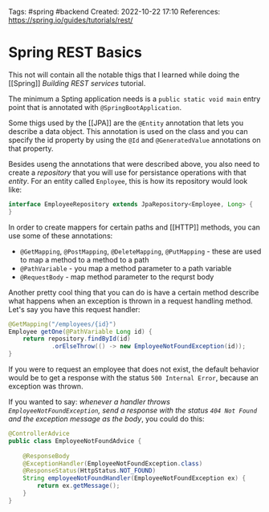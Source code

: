 Tags: #spring #backend 
Created: 2022-10-22 17:10
References: https://spring.io/guides/tutorials/rest/

# Spring REST Basics
This not will contain all the notable thigs that I learned while doing the [[Spring]] *Building REST services* tutorial.

The minimum a Spting application needs is a `public static void main` entry point that is annotated with `@SpringBootApplication`.

Some thigs used by the [[JPA]] are the `@Entity` annotation that lets you describe a data object. This annotation is used on the class and you can specify the id property by using the `@Id` and `@GeneratedValue` annotations on that property.

Besides useng the annotations that were described above, you also need to create a *repository* that you will use for persistance operations with that *entity*. For an entity called `Enployee`, this is how its repository would look like:

```java
interface EmployeeRepository extends JpaRepository<Employee, Long> {
}
```

In order to create mappers for certain paths and [[HTTP]] methods, you can use some of these annotations:
- `@GetMapping`, `@PostMapping`, `@DeleteMapping`, `@PutMapping` - these are used to map a method to a method to a path
- `@PathVariable` - you map a method parameter to a path variable
- `@RequestBody` - map method parameter to the requrst body

Another pretty cool thing that you can do is have a certain method describe what happens when an exception is thrown in a request handling method. Let's say you have this request handler:

```java
@GetMapping("/employees/{id}")  
Employee getOne(@PathVariable Long id) {  
    return repository.findById(id)  
            .orElseThrow(() -> new EmployeeNotFoundException(id));  
}
```

If you were to request an employee that does not exist, the default behavior would be to get a response with the status `500 Internal Error`, because an exception was thrown.

If you wanted to say: *whenever a handler throws `EmployeeNotFoundException`, send a response with the status `404 Not Found` and the exception message as the body*, you could do this:

```java
@ControllerAdvice  
public class EmployeeNotFoundAdvice {  
  
    @ResponseBody  
    @ExceptionHandler(EmployeeNotFoundException.class)  
    @ResponseStatus(HttpStatus.NOT_FOUND)  
    String employeeNotFoundHandler(EmployeeNotFoundException ex) {  
        return ex.getMessage();  
    }  
}
```
